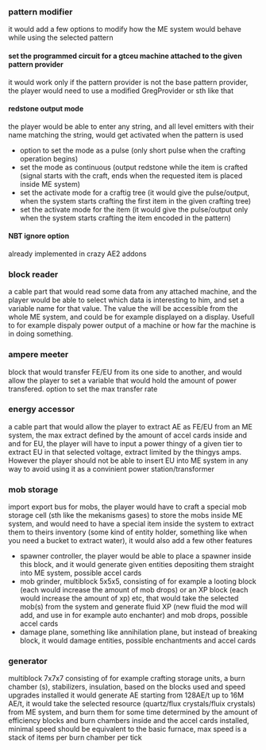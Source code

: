 ### pattern modifier
it would add a few options to modify how the ME system would behave while using the selected pattern
#### set the programmed circuit for a gtceu machine attached to the given pattern provider 
it would work only if the pattern provider is not the base pattern provider, the player would need to use a modified GregProvider or sth like that
#### redstone output mode
the player would be able to enter any string, and all level emitters with their name matching the string, would get activated when the pattern is used
- option to set the mode as a pulse (only short pulse when the crafting operation begins)
- set the mode as continuous (output redstone while the item is crafted (signal starts with the craft, ends when the requested item is placed inside ME system)
- set the activate mode for a craftig tree (it would give the pulse/output, when the system starts crafting the first item in the given crafting tree)
- set the activate mode for the item (it would give the pulse/output only when the system starts crafting the item encoded in the pattern)
#### NBT ignore option
already implemented in crazy AE2 addons 
### block reader 
a cable part that would read some data from any attached machine, and the player would be able to select which data is interesting to him, and set a variable name for that value. The value the will be accessible from the whole ME system, and could be for example displayed on a display. Usefull to for example dispaly power output of a machine or how far the machine is in doing something.
### ampere meeter 
block that would transfer FE/EU from its one side to another, and would allow the player to set a variable that would hold the amount of power transfered. option to set the max transfer rate
### energy accessor 
a cable part that would allow the player to extract AE as FE/EU from an ME system, the max extract defined by the amount of accel cards inside and and for EU, the player will have to input a power thingy of a given tier to extract EU in that selected voltage, extract limited by the thingys amps. However the player should not be able to insert EU into ME system in any way to avoid using it as a convinient power station/transformer
### mob storage 
import export bus for mobs, the player would have to craft a special mob storage cell (sth like the mekanisms gases) to store the mobs inside ME system, and would need to have a special item inside the system to extract them to theirs inventory (some kind of entity holder, something like when you need a bucket to extract water), it would also add a few other features
- spawner controller, the player would be able to place a spawner inside this block, and it would generate given entities depositing them straight into ME system, possible accel cards 
- mob grinder, multiblock 5x5x5, consisting of for example a looting block (each would increase the amount of mob drops) or an XP block (each would increase the amount of xp) etc, that would take the selected mob(s) from the system and generate fluid XP (new fluid the mod will add, and use in for example auto enchanter) and mob drops, possible accel cards
- damage plane, something like annihilation plane, but instead of breaking block, it would damage entities, possible enchantments and accel cards
### generator
multiblock 7x7x7 consisting of for example crafting storage units, a burn chamber (s), stabilizers, insulation, based on the blocks used and speed upgrades installed it would generate AE starting from 128AE/t up to 16M AE/t, it would take the selected resource (quartz/flux crystals/fluix crystals) from ME system, and burn them for some time determined by the amount of efficiency blocks and burn chambers inside and the accel cards installed, minimal speed should be equivalent to the basic furnace, max speed is a stack of items per burn chamber per tick